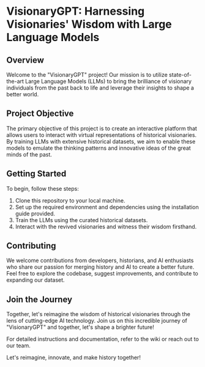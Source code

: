 # VisionaryGPT: Harnessing Visionaries' Wisdom with Large Language Models

## Overview

Welcome to the "VisionaryGPT" project! Our mission is to utilize state-of-the-art Large Language Models (LLMs) to bring the brilliance of visionary individuals from the past back to life and leverage their insights to shape a better world.

## Project Objective

The primary objective of this project is to create an interactive platform that allows users to interact with virtual representations of historical visionaries. By training LLMs with extensive historical datasets, we aim to enable these models to emulate the thinking patterns and innovative ideas of the great minds of the past.

## Getting Started

To begin, follow these steps:

1. Clone this repository to your local machine.
2. Set up the required environment and dependencies using the installation guide provided.
3. Train the LLMs using the curated historical datasets.
4. Interact with the revived visionaries and witness their wisdom firsthand.

## Contributing

We welcome contributions from developers, historians, and AI enthusiasts who share our passion for merging history and AI to create a better future. Feel free to explore the codebase, suggest improvements, and contribute to expanding our dataset.

## Join the Journey

Together, let's reimagine the wisdom of historical visionaries through the lens of cutting-edge AI technology. Join us on this incredible journey of "VisionaryGPT" and together, let's shape a brighter future!

For detailed instructions and documentation, refer to the wiki or reach out to our team.

Let's reimagine, innovate, and make history together!

